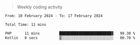 > Weekly coding activity
<!--START_SECTION:waka-->

```txt
From: 10 February 2024 - To: 17 February 2024

Total Time: 11 mins

PHP      11 mins         ████████████████████████▓   99.30 %
Kotlin   0 secs          ▒░░░░░░░░░░░░░░░░░░░░░░░░   00.70 %
```

<!--END_SECTION:waka-->
